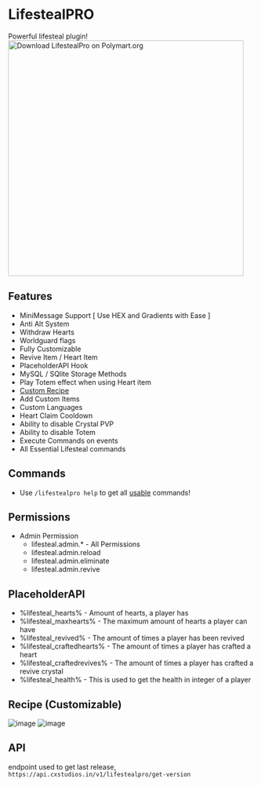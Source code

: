 # LifestealPRO
Powerful lifesteal plugin! <br>
[<img src="https://images.polymart.org/resource/5944/default.jpg" width="480" alt="Download LifestealPro on Polymart.org" title="Download LifestealPro on Polymart.org">](https://polymart.org/resource/lifestealpro.5944?utm_source=product-materials-image&utm_medium=referral&utm_campaign=product-5944-materials-image-default&utm_content=product-5944-user-25116-markdown)

## Features
- MiniMessage Support [ Use HEX and Gradients with Ease ]
- Anti Alt System
- Withdraw Hearts
- Worldguard flags
- Fully Customizable
- Revive Item / Heart Item
- PlaceholderAPI Hook
- MySQL / SQlite Storage Methods
- Play Totem effect when using Heart item
- [Custom Recipe](https://github.com/bijju089/LifestealPRO/edit/main/README.md#recipe-customizable)
- Add Custom Items
- Custom Languages
- Heart Claim Cooldown
- Ability to disable Crystal PVP
- Ability to disable Totem
- Execute Commands on events
- All Essential Lifesteal commands

## Commands
- Use `/lifestealpro help` to get all [usable](https://github.com/bijju089/LifestealPRO/blob/main/README.md#permissions) commands!
## Permissions 
- Admin Permission
  - lifesteal.admin.* - All Permissions
  - lifesteal.admin.reload
  - lifesteal.admin.eliminate
  - lifesteal.admin.revive

## PlaceholderAPI
- %lifesteal_hearts% - Amount of hearts, a player has
- %lifesteal_maxhearts% - The maximum amount of hearts a player can have
- %lifesteal_revived% - The amount of times a player has been revived
- %lifesteal_craftedhearts% - The amount of times a player has crafted a heart
- %lifesteal_craftedrevives% - The amount of times a player has crafted a revive crystal
- %lifesteal_health% - This is used to get the health in integer of a player

## Recipe (Customizable)
![image](https://github.com/bijju089/LifestealPRO/assets/103484184/ed110369-3488-41c6-9e43-279cd98fbae1)
![image](https://github.com/bijju089/LifestealPRO/assets/103484184/58e95055-1d5d-4530-8fdb-8c26b7fd792c)


## API
endpoint used to get last release,
```https://api.cxstudios.in/v1/lifestealpro/get-version```
